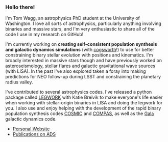 ### Hello there!

I'm Tom Wagg, an astrophysics PhD student at the University of Washington. I love all sorts of astrophysics, particularly anything involving binaries and massive stars, and I'm very enthusiastic to share all of the code I use in my research on GitHub!

I'm currently working on **creating self-consistent population synthesis and galactic dynamics simulations** (with [cogsworth](https://www.github.com/TomWagg/cogsworth)!) to use for better constraining binary stellar evolution with positions and kinematics. I'm broadly interested in massive stars though and have previously worked on asteroseismology, stellar flares and galactic gravitational wave sources (with LISA). In the past I've also explored taken a foray into making predictions for NEO follow-up during LSST and constraining the planetary radius valley.

I've contributed to several astrophysics codes. I've released a python package called [LEGWORK](https://www.github.com/TeamLEGWORK/LEGWORK) with Katie Breivik to make everyone's life easier when working with stellar-origin binaries in LISA and doing the legwork for you. I also use and enjoy helping with the development of the rapid binary population synthesis codes [COSMIC](https://www.github.com/COSMIC-popsynth/COSMIC) and [COMPAS](https://www.github.com/TeamCOMPAS/COMPAS), as well as the [Gala](https://www.github.com/adrn/gala) galactic dynamics code.

- [Personal Website](https://www.tomwagg.com)
- [Publications on ADS](https://ui.adsabs.harvard.edu/search/filter_database_fq_database=AND&filter_database_fq_database=database%3A%22astronomy%22&filter_doctype_facet_hier_fq_doctype=AND&filter_doctype_facet_hier_fq_doctype=doctype_facet_hier%3A%220%2FArticle%22&fq=%7B!type%3Daqp%20v%3D%24fq_database%7D&fq=%7B!type%3Daqp%20v%3D%24fq_doctype%7D&fq_database=(database%3A%22astronomy%22)&fq_doctype=(doctype_facet_hier%3A%220%2FArticle%22)&p_=0&q=author%3A%22Wagg%2CTom%22&sort=date%20desc%2C%20bibcode%20desc)
